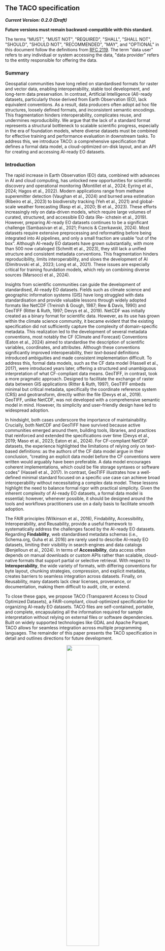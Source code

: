 ## The TACO specification

**_Current Version: 0.2.0 (Draft)_**

**Future versions must remain backward-compatible with this standard.**

The terms "MUST", "MUST NOT", "REQUIRED", "SHALL", "SHALL NOT", "SHOULD", "SHOULD NOT", "RECOMMENDED", "MAY", and "OPTIONAL" in this document follow the definitions from [RFC 2119](https://www.ietf.org/rfc/rfc2119.txt). The term "data user" refers to any individual or system accessing the data, "data provider" refers to the entity responsible for offering the data.

### Summary

Geospatial communities have long relied on standardised formats for raster and vector data, enabling interoperability, stable tool development, and long-term data preservation. In contrast, Artificial Intelligence (AI)-ready datasets, particularly those derived from Earth Observation (EO), lack equivalent conventions. As a result, data producers often adopt ad hoc file structures, loosely defined formats, and inconsistent semantic encodings. This fragmentation hinders interoperability, complicates reuse, and undermines reproducibility. We argue that the lack of a standard format represents a structural bottleneck to scalable scientific progress, especially in the era of foundation models, where diverse datasets must be combined for effective training and performance evaluation in downstream tasks. To address this, we introduce TACO: a comprehensive specification that defines a formal data model, a cloud-optimized on-disk layout, and an API for creating and accessing AI-ready EO datasets.

### Introduction

The rapid increase in Earth Observation (EO) data, combined with advances in AI and cloud computing, has unlocked new opportunities for scientific discovery and operational monitoring (Montillet et al., 2024; Eyring et al., 2024; Hagos et al., 2022). Modern applications range from methane superemitter detection (Vaughan et al., 2024) and burned area estimation (Ribeiro et al., 2023) to biodiversity tracking (Yeh et al., 2021) and global-scale weather forecasting (Rasp et al., 2020; Bi et al., 2023). These efforts increasingly rely on data-driven models, which require large volumes of curated, structured, and accessible EO data (Re-
ichstein et al., 2019). However, preparing AI-ready EO datasets continues to be a significant challenge (Sambasivan et al., 2021; Francis & Czerkawski, 2024). Most datasets require extensive preprocessing and reformatting before being integrated into AI pipelines, and only a small fraction are usable “out of the box”. Although AI-ready EO datasets have grown substantially, with more than 500 now cataloged (Schmitt et al., 2023), they still lack a
unified structure and consistent metadata conventions. This fragmentation hinders reproducibility, limits interoperability, and slows the development of AI (Dimitrovski et al., 2023; Long et al., 2021). These issues are especially critical for training foundation models, which rely on combining diverse sources (Marsocci et al., 2024).

Insights from scientific communities can guide the development of standardised, AI-ready EO datasets. Fields such as climate science and geographic information systems (GIS) have long struggled with data standardisation and provide valuable lessons through widely adopted formats like NetCDF (Treinish & Gough, 1987; Rew & Davis, 1990) and GeoTIFF (Ritter & Ruth, 1997; Devys et al., 2019). NetCDF was initially created as a binary format for scientific data.
However, as its use has grown within the climate science community, it became evident that the existing specification did not sufficiently capture the complexity of domain-specific metadata. This realization led to the development of several metadata conventions, most notably the CF (Climate
and Forecast) Conventions (Eaton et al., 2024) aimed to standardise the description of scientific variables, coordinates, and attributes. Although these conventions significantly improved interoperability, their *text-based* definitions introduced ambiguities and made consistent implementation
difficult. To address this, formal data models, such as the CF data model (Hassell et al., 2017), were introduced years later, offering a structured and unambiguous interpretation of what CF-compliant data means. GeoTIFF, in contrast, took a more pragmatic approach. Designed to facilitate the exchange of raster data between GIS applications (Ritter & Ruth, 1997), GeoTIFF embeds minimal but critical metadata, specifically the coordinate reference system (CRS) and
geotransform, directly within the file (Devys et al., 2019). GeoTIFF, unlike NetCDF, was not developed with a comprehensive semantic model in mind. However, its simplicity and user-friendly design have led to widespread adoption.

In hindsight, both cases underscore the importance of maintainability. Crucially, both NetCDF and GeoTIFF have survived because active communities emerged around them, building tools, libraries, and practices that reinforced and extended the specifications over time (Devys et al., 2019; Maso et al., 2023; Eaton et al., 2024). For CF-compliant NetCDF datasets, the experience highlighted the limitations of relying only on text-based definitions: as the authors of the CF data model argue in their conclusion, “creating an explicit data model before the CF conventions were written would arguably have been preferable. A data model encourages coherent implementations, which could be file storage syntaxes or software codes” (Hassell et al., 2017). In contrast, GeoTIFF illustrates how a well-defined minimal standard focused on a specific use case can achieve broad interoperability without necessitating a complex data model. These lessons highlight the need to balance formal rigor with practical simplicity. Given the inherent complexity of AI-ready EO datasets, a formal data model is essential; however, whenever possible, it should be designed around the tools and workflows practitioners use on a daily basis to facilitate smooth adoption.

The FAIR principles (Wilkinson et al., 2016), Findability, Accessibility, Interoperability, and Reusability, provide a useful framework to systematically address the challenges faced by the AI-ready EO datasets. Regarding **Findability**, web standardised metadata schemas (i.e., Schema.org, Guha et al. 2016) are rarely used to describe AI-ready EO datasets, limiting their visibility in search engines and data catalogs (Benjelloun et al., 2024). In terms of **Accessibility**, data access often depends on manual downloads or custom APIs rather than scalable, cloud-native formats that support partial or selective retrieval. With respect to **Interoperability**, the wide variety of formats, with differing conventions for byte layout, chunking strategies, compression, and explicit metadata, creates barriers to seamless integration across datasets. Finally, on Reusability, many datasets lack clear licenses, provenance, or documentation, making them difficult to audit, cite, or extend.

To close these gaps, we propose TACO (Transparent Access to Cloud Optimized Datasets), a FAIR-compliant, cloud-optimized specification for organizing AI-ready EO datasets. TACO files are self-contained, portable, and complete, encapsulating all the information required for sample interpretation without relying on external files or software dependencies. Built on widely supported technologies like GDAL and Apache Parquet, TACO allows for seamless integration across multiple programming languages. The remainder of this paper presents the TACO specification in detail and outlines directions for future development.

<figure style="text-align: center;">
  <img src="https://github.com/user-attachments/assets/17a84407-0cd1-4da4-9e0d-2e22beda7087" width="50%">
  <figcaption><strong>Figure 1:</strong> Conceptual organization of the TACO Specification. The Data Model (A) is composed of two layers: Logical Structure (describing the relationships between data and metadata) and Semantic Description (standardised metadata definitions). These layers collectively define the Data Format (B), specifying how data is stored, which can be created and accessed through a dedicated API (C) consisting of the ToolBox (for creation) and the Reader (for reading).</figcaption>
</figure>

### The specification

The TACO specification defines the data model, file format, and API (**Figure 1**). Here, the **_data model_** refers to an abstract representation of a dataset that defines the rules, constraints, and relationships connecting metadata to the associated data assets (**Figure 2**). The **_data format_** defines the physical representation of the dataset, specifying how data and metadata are encoded, stored, and organized. Finally, the API specifies the programmatic methods and conventions by which users and applications can interact with TACO-compliant datasets. By providing a unique and well-structured interface, the API abstracts the underlying complexity of the data format and data model, allowing data users to query, modify, and even integrate multiple TACO datasets.

#### The Data Model

The logical structure of the TACO data model is illustrated in the UML diagram in **Figure 2**. At its core, a TACO dataset is defined as a structured collection of minimal self-contained data units, called SAMPLEs, organized within a container, called TORTILLA, and enriched by dataset-level metadata.

<figure style="text-align: center;">
  <img src="https://github.com/user-attachments/assets/f41109aa-357f-4a2c-b348-e39192a9ccc6" alt="TACO logical structure" width="75%">
  <figcaption><strong>Figure:</strong> TACO logical structure. A <code>SAMPLE</code> encapsulates raw data and metadata, with a pointer to a <code>DataSource</code>. Supported data sources include <code>GDALDataset</code>, <code>BYTES</code>, and <code>TORTILLA</code>. TACO extends <code>TORTILLA</code> by adding high-level dataset metadata.</figcaption>
</figure>

A SAMPLE represents the minimal self-contained and smallest indivisible unit for AI training and evaluation. Each SAMPLE encapsulates the actual data and metadata (**Figure 3**). Importantly, each SAMPLE contains a pointer to a DataSource that specifies how to access the underlying data. TACO supports three primary DataSource types: (i) GDALDataset, for raster or vector data readable by the GDAL library; (ii) BYTES, representing raw byte streams for unsupported or custom formats; and (iii) TORTILLA. While the BYTES option is available, GDALDataset is recommended for partial read support.

The TORTILLA serves as a container that manages multiple SAMPLE instances. All SAMPLEs within a TORTILLA share a uniform metadata schema, enabling the combined metadata to be represented as a dataframe. Since TORTILLA implements the DataSource interface, it can be referenced within a SAMPLE, enabling recursive nesting of TORTILLA containers. This design supports the representation of hierarchical datasets while preserving the modularity and self-contained nature of individual SAMPLEs.

Building upon TORTILLA, the TACO class extends this container structure by adding comprehensive dataset-level metadata (**Figure 4**). This additional metadata provides a semantic overview of the collection, supporting dataset management, discovery, and interoperability.

<figure style="text-align: center;">
  <img src="logical_taco.png" alt="TACO logical structure" width="75%">
  <figcaption><strong>Figure:</strong> TACO logical structure. A <code>SAMPLE</code> encapsulates raw data and metadata, with a pointer to a <code>DataSource</code>. Supported data sources include <code>GDALDataset</code>, <code>BYTES</code>, and <code>TORTILLA</code>. TACO extends <code>TORTILLA</code> by adding high-level dataset metadata.</figcaption>
</figure>

#### Semantic Description

This section defines the structure of the metadata associated with each individual SAMPLE (**Figure 3**) and with the TACO dataset (**Figure 4**) as a whole. Metadata is organized into three categories: (1) Core (required fields), (2) Optional (non-essential fields providing additional context or supporting specific functionalities), and (3) Automatic (fields automatically generated by the TACO API; generation is based exclusively on core metadata and never on optional fields).

At the `SAMPLE` level, two core attributes are required: `tortilla:id`, a unique string that identifies each `SAMPLE`, and `tortilla:file_format`, which specifies the data format—either `TORTILLA`, `BYTES`, or any format supported by GDAL. An optional field, `tortilla:data_split`, indicates the dataset partition to which the sample belongs (e.g., training, validation, or testing). Additionally, the fields `tortilla:offset` (denoting the position within a TORTILLA archive) and `tortilla:length` (the sample's size) are automatically computed by the TACO API (**Table 1**). The current specification supports three optional metadata extensions: STAC, Responsible AI (RAI), and sample statistics (STATS), which are described in detail in the `SAMPLE` Extensions section.

At the dataset level, TACO defines a `Metadata` class that encapsulates both core and optional fields describing the dataset’s provenance, structure, and content (**Table 1**). Core fields include a persistent identifier (`id`), versioning information (`taco_version`, `dataset_version`), spatiotemporal coverage (`extent`), a human-readable description (`description`), licensing details (`licenses`), and contact information for both dataset providers (`providers`) and the individual responsible for converting the data into TACO (`data_curator`). Several of these core fields employ nested structures or lists to represent complex information. For example, both `providers` and `data_curator` are modeled as lists of `Contact` objects (**Table 2**), each containing attributes such as name, affiliation, and email. The `extent` field (**Table 3**) uses nested list structures to capture spatial and temporal bounds, while the `licenses` field is represented by a `Licenses` class that can wrap one or more license entries.

Optional fields in the `Metadata` class include a dataset title, descriptive keywords, and high-level information about intended use, such as the task type (**Table 4**) and split strategy (**Table 5**). Links to external resources can be provided via the optional `raw_link` and `discuss_link` fields, both represented by a `Hyperlink` class that includes an `href` and a textual `description` (**Table 6**). TACO metadata is designed to be extensible: additional modules can be integrated by inheriting from an abstract `Extension` class. Version 0.2.0 of the specification supports three such extensions at the dataset level: Responsible AI (RAI), Publications, and Sensor metadata (**Table 7**, **Table 8**, and **Table 9**, respectively).

#### Data format

The **TORTILLA** and **TACO** file formats are designed for efficient storage of large-scale datasets using a binary serialization scheme (Figure \ref{fig\:file\_format}). Each TORTILLA file enforces a consistent schema and metadata structure across all its samples. Metadata is stored in the **FOOTER** using Apache Parquet, while the corresponding sample data is stored as a Binary Large Object (**BLOB**). Each row in the Apache Parquet file corresponds to a distinct `SAMPLE` object. The **BLOB** and the **FOOTER** are combined into a single file, constituting the TORTILLA format (see Figure \ref{fig\:file\_format}). Notably, the format enables partial reads of the **BLOB** during sample-level access, while the **FOOTER** is read entirely only once at load time.

A **TACO** file extends the TORTILLA format by appending dataset-level metadata (the **COLLECTION**), encoded in JSON at the end of the file. This design ensures that both TORTILLA and TACO files are self-contained, portable, and complete—encapsulating all information required to interpret samples without reliance on external files or software dependencies.

Each file begins with a fixed 200-byte **HEADER** that includes a 2-byte magic number, an 8-byte offset and length for the **FOOTER**, and an 8-byte data partition count that indicates how many segments the dataset contains. This count allows the TACO API to verify dataset completeness and reconstruct the full archive correctly. TACO files introduce two additional 8-byte fields for the **COLLECTION** offset and length. Both formats reserve unused space in the header for future use: 174 bytes in TORTILLA and 158 bytes in TACO.

The TACO API (Section \ref{sec\:api}) automatically generates certain fields based on the input data. For instance, it records sample-level offsets and lengths as columns in the **FOOTER**, enabling efficient random access to individual samples (illustrated by the red dotted line in Figure \ref{fig\:file\_format}). To support multi-language interoperability and partial reads, TACO relies on GDAL’s Virtual File System (VFS), particularly the `/vsisubfile/` handler, which allows byte ranges within a TACO file to be treated as standalone `GDALDataset` objects. This enables fast random access without reading the entire **BLOB** region.

TACO also supports cloud-optimized access, leveraging additional GDAL VFS handlers such as `/vsicurl/`, `/vsis3/`, `/vsiaz/`, `/vsigs/`, `/vsioss/`, and `/vsiswift/`, ensuring high-performance reads across diverse cloud storage platforms.

#### API

The TACO API consists of two main components: the **Toolbox** (Figure\~\ref{fig\:api\_tacotoolbox}) and the **Reader** (Figure\~\ref{fig\:api\_reader}). The Toolbox provides data classes for the core TACO models—`SAMPLE`, `TORTILLA`, and `TACO`—enabling users to define and modify dataset structures entirely through code. It includes a `create()` method that serializes both data and metadata into fully compliant TACO or TORTILLA files. Additionally, the `edit()` method allows users to update existing files, whether adjusting the `COLLECTION` or the `FOOTER`.

Format conversion is supported through optional utilities such as `tortilla2taco()`, `taco2tortilla()`, `footer2geoparquet()`, and `footer2geoparquetstac()`. Exporters like `collection2stac()`, `collection2croissant()`, `collection2datacite()`, and `collection2datacard()` enable collection-level metadata generation in STAC, Croissant, DataCite, or Markdown formats.

The **Reader** component provides a simple interface to load and interact with TACO and TORTILLA files. It implements a `load()` function that retrieves the `FOOTER` and, if called with `collection=True`, also returns the `COLLECTION`. A `compile()` function must also be provided to create smaller subsets of existing TACO or TORTILLA files.

The Reader is designed to operate within a DataFrame interface in the target environment (e.g., R, Python, or Julia), mapping the `FOOTER` to a DataFrame object. Additionally, a `read` method must be implemented on the DataFrame to expose GDAL VFS access (Figure\~\ref{fig\:api\_reader}). Optional helper functions can also be included to perform sanity checks and validate file compliance with the TACO format specification.

### Facilitating dataset streaming

Since version `0.0.2`, TACO supports fully streamable datasets, which is particularly advantageous for nested datasets—specifically, when TORTILLA files are used as the underlying data source. Streaming capabilities in TACO allow users to avoid copying data to local disk by enabling on-demand reading, thereby enhancing performance in cloud-based workflows. This approach significantly reduces the number of HTTP GET requests typically required when accessing individual samples. In non-streaming scenarios, inspecting each sample in a nested dataset results in a separate Parquet read per sample, which in cloud environments leads to additional HTTP requests, increasing both latency and cost.

To mitigate this issue, TACO now embeds all metadata, including both top-level sample metadata and fine-grained chunking details, directly into the FOOTER. As illustrated in Figure \ref{fig\:streamable\_taco}, the FOOTER is organized as a sequence of \$n + 2\$ Parquet files, where \$n\$ is the maximum nesting depth (with \$n = 0\$ for non-nested datasets). The additional two files include a top-level Parquet file that stores sample-level metadata and a bottom-level Parquet file dedicated to chunking-level metadata. The latter is supported only when the underlying data is stored as TACO-Optimized GeoTIFFs (TOGs).

A TOG is a GDAL-compatible GeoTIFF file created using specific compression and tiling options that make it suitable for machine learning workflows. The required creation parameters include `driver="COG"`, `tiled=True`, `interleave="tile"`, `blocksize=512` (divisible by 16 and tunable to the desired patch size), `compress="zstd"`, `level=13`, `bigtiff="yes"`, `overview="none"`, and `predictor="yes"`. Each TOG must embed image-level statistics into the `TIFFTAG_GDAL_METADATA` (ID 42112), specifically under the `IMAGE_INFO` key. These statistics are generated by running the following command:

```
gdalinfo -hist -approx_stats -json -nofl
```

The FOOTER’s offset and length values, stored in the file HEADER, point to the location of the first Parquet file. Each Parquet file contains file-level key-value metadata, encoded as a JSON string, using the key `"pointer"` and the format `OFFSETLENGTH(A, B)` where `A` and `B` represent the byte offset and length of the subsequent Parquet file. This process continues until the `"pointer"` is set to `NULL`, signaling the end of the metadata chain. Every Parquet file includes a column named `root`, which functions as a primary key for maintaining the relational structure across the different levels.


### Extensions

